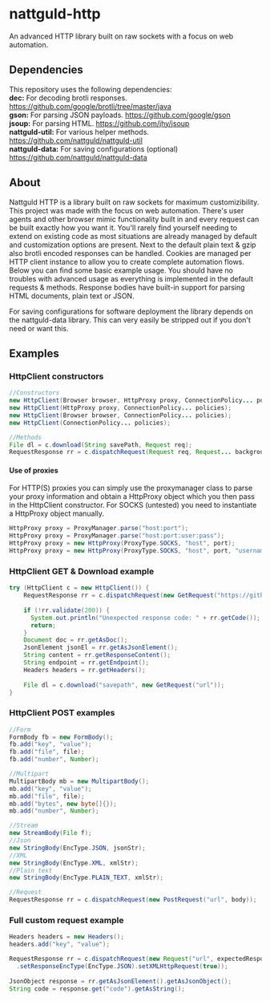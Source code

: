 # nattguld-http
An advanced HTTP library built on raw sockets with a focus on web automation.

## Dependencies
This repository uses the following dependencies:  
**dec:** For decoding brotli responses. https://github.com/google/brotli/tree/master/java  
**gson:** For parsing JSON payloads. https://github.com/google/gson  
**jsoup:** For parsing HTML. https://github.com/jhy/jsoup  
**nattguld-util:** For various helper methods. https://github.com/nattguld/nattguld-util  
**nattguld-data:** For saving configurations (optional) https://github.com/nattguld/nattguld-data  

## About
Nattguld HTTP is a library built on raw sockets for maximum customizibility.
This project was made with the focus on web automation.
There's user agents and other browser mimic functionality built in and every request can be built exactly how you want it.
You'll rarely find yourself needing to extend on existing code as most situations are already managed by default and customization options are present. Next to the default plain text & gzip also brotli encoded responses can be handled.
Cookies are managed per HTTP client instance to allow you to create complete automation flows.
Below you can find some basic example usage. You should have no troubles with advanced usage as everything is implemented in the default requests & methods. Response bodies have built-in support for parsing HTML documents, plain text or JSON.

For saving configurations for software deployment the library depends on the nattguld-data library. This can very easily be stripped out if you don't need or want this.

## Examples
### HttpClient constructors
```java
//Constructors
new HttpClient(Browser browser, HttpProxy proxy, ConnectionPolicy... policies);
new HttpClient(HttpProxy proxy, ConnectionPolicy... policies);
new HttpClient(Browser browser, ConnectionPolicy... policies);
new HttpClient(ConnectionPolicy... policies);

//Methods
File dl = c.download(String savePath, Request req);
RequestResponse rr = c.dispatchRequest(Request req, Request... backgroundRequests);
```

#### Use of proxies
For HTTP(S) proxies you can simply use the proxymanager class to parse your proxy information and obtain a HttpProxy object which you then pass in the HttpClient constructor. For SOCKS (untested) you need to instantiate a HttpProxy object manually.
```java
HttpProxy proxy = ProxyManager.parse("host:port");
HttpProxy proxy = ProxyManager.parse("host:port:user:pass");
HttpProxy proxy = new HttpProxy(ProxyType.SOCKS, "host", port);
HttpProxy proxy = new HttpProxy(ProxyType.SOCKS, "host", port, "username", "password");
```

### HttpClient GET & Download example
```java
try (HttpClient c = new HttpClient()) {
    RequestResponse rr = c.dispatchRequest(new GetRequest("https://github.com/randqm/");
    
    if (!rr.validate(200)) {
      System.out.println("Unexpected response code: " + rr.getCode());
      return;
    }
    Document doc = rr.getAsDoc();
    JsonElement jsonEl = rr.getAsJsonElement();
    String content = rr.getResponseContent();
    String endpoint = rr.getEndpoint();
    Headers headers = rr.getHeaders();
    
    File dl = c.download("savepath", new GetRequest("url"));
}
```

### HttpClient POST examples
```java
//Form
FormBody fb = new FormBody();
fb.add("key", "value");
fb.add("file", file);
fb.add("number", Number);

//Multipart
MultipartBody mb = new MultipartBody();
mb.add("key", "value");
mb.add("file", file);
mb.add("bytes", new byte[]{});
mb.add("number", Number);

//Stream
new StreamBody(File f);
//Json
new StringBody(EncType.JSON, jsonStr);
//XML
new StringBody(EncType.XML, xmlStr);
//Plain text
new StringBody(EncType.PLAIN_TEXT, xmlStr);

//Request
RequestResponse rr = c.dispatchRequest(new PostRequest("url", body));
```

### Full custom request example
```java
Headers headers = new Headers();
headers.add("key", "value");

RequestResponse rr = c.dispatchRequest(new Request("url", expectedResponseCode, body, customHeaders)
  .setResponseEncType(EncType.JSON).setXMLHttpRequest(true));
  
JsonObject response = rr.getAsJsonElement().getAsJsonObject();
String code = response.get("code").getAsString();
```

